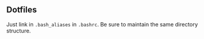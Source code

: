 Dotfiles
-----------

Just link in `.bash_aliases` in `.bashrc`. Be sure to maintain the same directory structure.
